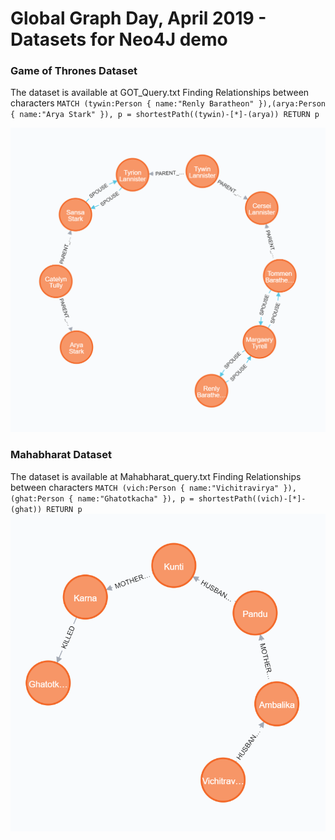 # Global Graph Day, April 2019 - Datasets for Neo4J demo

### Game of Thrones Dataset 
The dataset is available at GOT_Query.txt
Finding Relationships between characters
`MATCH (tywin:Person { name:"Renly Baratheon" }),(arya:Person { name:"Arya Stark" }),
  p = shortestPath((tywin)-[*]-(arya))
RETURN p`

![GOT Query Result](https://github.com/brijrajsingh/GlobalGraphDayDemo/blob/master/images/got.PNG)

### Mahabharat Dataset 
The dataset is available at Mahabharat_query.txt
Finding Relationships between characters
`MATCH (vich:Person { name:"Vichitravirya" }),(ghat:Person { name:"Ghatotkacha" }),
  p = shortestPath((vich)-[*]-(ghat))
RETURN p`
![Mahabharat Query Result](https://github.com/brijrajsingh/GlobalGraphDayDemo/blob/master/images/maha.PNG)